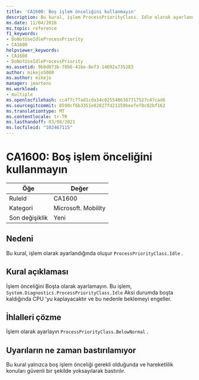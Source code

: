 ```yaml
---
title: 'CA1600: Boş işlem önceliğini kullanmayın'
description: Bu kural, işlem ProcessPriorityClass. Idle olarak ayarlandığında oluşur.
ms.date: 11/04/2016
ms.topic: reference
f1_keywords:
- DoNotUseIdleProcessPriority
- CA1600
helpviewer_keywords:
- CA1600
- DoNotUseIdleProcessPriority
ms.assetid: 9b0d073b-78b6-41be-8ef3-14692a735283
author: mikejo5000
ms.author: mikejo
manager: jmartens
ms.workload:
- multiple
ms.openlocfilehash: cc4f7c77ad1cda14c0255486387717527c47cad6
ms.sourcegitcommit: 8590cf6b3351e82827fd21159beefef0c02bf162
ms.translationtype: MT
ms.contentlocale: tr-TR
ms.lasthandoff: 03/08/2021
ms.locfileid: "102467115"
---
```

# <a name="ca1600-do-not-use-idle-process-priority"></a>CA1600: Boş işlem önceliğini kullanmayın

|Öğe|Değer|
|-|-|
|RuleId|CA1600|
|Kategori|Microsoft. Mobility|
|Son değişiklik|Yeni|

## <a name="cause"></a>Nedeni
Bu kural, işlem olarak ayarlandığında oluşur `ProcessPriorityClass.Idle` .

## <a name="rule-description"></a>Kural açıklaması
İşlem önceliğini Boşta olarak ayarlamayın. Bu işlem, `System.Diagnostics.ProcessPriorityClass.Idle` Aksi durumda boşta kaldığında CPU 'yu kaplayacaktır ve bu nedenle beklemeyi engeller.

## <a name="how-to-fix-violations"></a>İhlalleri çözme
İşlem olarak ayarlayın `ProcessPriorityClass.BelowNormal` .

## <a name="when-to-suppress-warnings"></a>Uyarıların ne zaman bastırılamıyor
Bu kural yalnızca boş işlem önceliği gerekli olduğunda ve hareketlilik konuları güvenli bir şekilde yoksayılarak bastırılır.
